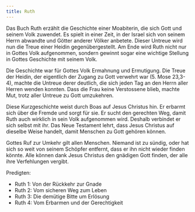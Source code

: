 ```yaml
---
title: Ruth
---
```


Das Buch Ruth erzählt die Geschichte einer Moabiterin, die sich Gott und seinem Volk zuwendet. Es spielt in einer Zeit, in der Israel sich von seinem Herrn abwandte und Götter anderer Völker anbetete. Dieser Untreue wird nun die Treue einer Heidin gegenübergestellt. Am Ende wird Ruth nicht nur in Gottes Volk aufgenommen, sondern gewinnt sogar eine wichtige Stellung in Gottes Geschichte mit seinem Volk.

Die Geschichte war für Gottes Volk Ermahnung und Ermutigung. Die Treue der Heidin, der eigentlich der Zugang zu Gott verwehrt war (5. Mose 23,3-4), machte die Untreue derer deutlich, die sich jeden Tag an den Herrn aller Herren wenden konnten. Dass die Frau keine Verstossene blieb, machte Mut, trotz aller Untreue zu Gott umzukehren.

Diese Kurzgeschichte weist durch Boas auf Jesus Christus hin. Er erbarmt sich über die Fremde und sorgt für sie. Er sucht den gerechten Weg, damit Ruth auch wirklich in sein Volk aufgenommen wird. Deshalb verbindet er sich selbst mit ihr. Das Neue Testament lehrt, dass Jesus Christus auf dieselbe Weise handelt, damit Menschen zu Gott gehören können.

Gottes Ruf zur Umkehr gilt allen Menschen. Niemand ist zu sündig, oder hat sich so weit von seinem Schöpfer entfernt, dass er ihn nicht wieder finden könnte. Alle können dank Jesus Christus den gnädigen Gott finden, der alle ihre Verfehlungen vergibt.

Predigten:

- Ruth 1: Von der Rückkehr zur Gnade
- Ruth 2: Vom sicheren Weg zum Leben
- Ruth 3: Die demütige Bitte um Erlösung
- Ruth 4: Vom Erbarmen und der Gerechtigkeit

